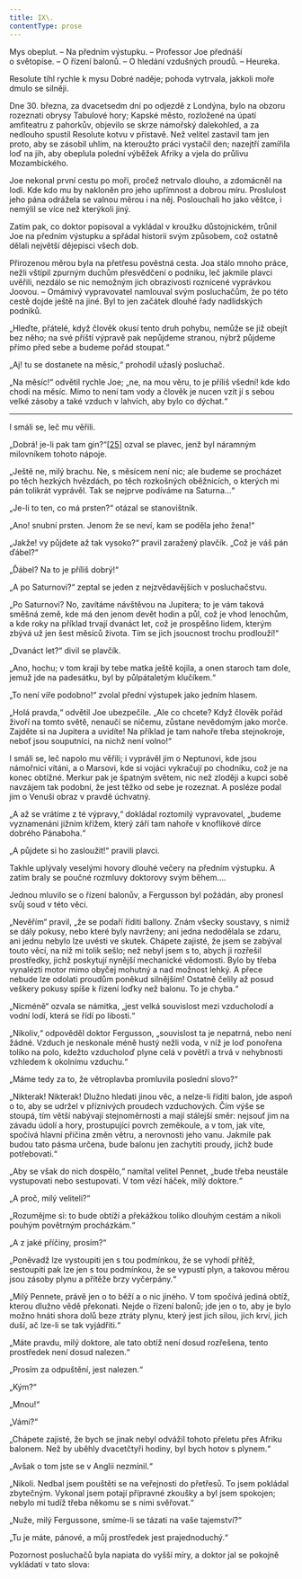 ```yaml
---
title: IX\.
contentType: prose
---
```


Mys obeplut. – Na předním výstupku. – Professor Joe přednáší o světopise. – O řízení balonů. – O hledání vzdušných proudů. – Heureka.

Resolute tíhl rychle k mysu Dobré naděje; pohoda vytrvala, jakkoli moře dmulo se silněji.

Dne 30. března, za dvacetsedm dní po odjezdě z Londýna, bylo na obzoru rozeznati obrysy Tabulové hory; Kapské město, rozložené na úpatí amfiteatru z pahorkův, objevilo se skrze námořský dalekohled, a za nedlouho spustil Resolute kotvu v přístavě. Než velitel zastavil tam jen proto, aby se zásobil uhlím, na kteroužto práci vystačil den; nazejtří zamířila loď na jih, aby obeplula polední výběžek Afriky a vjela do průlivu Mozambického.

Joe nekonal první cestu po moři, pročež netrvalo dlouho, a zdomácněl na lodi. Kde kdo mu by nakloněn pro jeho upřímnost a dobrou míru. Proslulost jeho pána odrážela se valnou měrou i na něj. Poslouchali ho jako věštce, i nemýlil se více než kterýkoli jiný.

Zatím pak, co doktor popisoval a vykládal v kroužku důstojnickém, trůnil Joe na předním výstupku a spřádal historii svým způsobem, což ostatně dělali největší dějepisci všech dob.

Přirozenou měrou byla na přetřesu pověstná cesta. Joa stálo mnoho práce, nežli vštípil zpurným duchům přesvědčení o podniku, leč jakmile plavci uvěřili, nezdálo se nic nemožným jich obrazivosti roznícené vyprávkou Joovou. – Omámivý vypravovatel namlouval svým posluchačům, že po této cestě dojde ještě na jiné. Byl to jen začátek dlouhé řady nadlidských podniků.

„Hleďte, přátelé, když člověk okusí tento druh pohybu, nemůže se již obejít bez něho; na své příští výpravě pak nepůjdeme stranou, nýbrž půjdeme přímo před sebe a budeme pořád stoupat.“

„Aj! tu se dostanete na měsíc,“ prohodil užaslý posluchač.

„Na měsíc!“ odvětil rychle Joe; „ne, na mou věru, to je příliš všední! kde kdo chodí na měsíc. Mimo to není tam vody a člověk je nucen vzít jí s sebou velké zásoby a také vzduch v lahvích, aby bylo co dýchat.“

* * *

I smáli se, leč mu věřili.

„Dobrá! je-li pak tam gin?“[\[25\]](./resources/undefined) ozval se plavec, jenž byl náramným milovníkem tohoto nápoje.

„Ještě ne, milý brachu. Ne, s měsícem není nic; ale budeme se procházet po těch hezkých hvězdách, po těch rozkošných oběžnicích, o kterých mi pán tolikrát vyprávěl. Tak se nejprve podíváme na Saturna…“

„Je-li to ten, co má prsten?“ otázal se stanovištník.

„Ano! snubní prsten. Jenom že se neví, kam se poděla jeho žena!“

„Jakže! vy půjdete až tak vysoko?“ pravil zaražený plavčík. „Což je váš pán ďábel?“

„Ďábel? Na to je příliš dobrý!“

„A po Saturnovi?“ zeptal se jeden z nejzvědavějších v posluchačstvu.

„Po Saturnovi? No, zavítáme návštěvou na Jupitera; to je vám taková směšná země, kde má den jenom devět hodin a půl, což je vhod lenochům, a kde roky na příklad trvají dvanáct let, což je prospěšno lidem, kterým zbývá už jen šest měsíců života. Tím se jich jsoucnost trochu prodlouží!“

„Dvanáct let?“ divil se plavčík.

„Ano, hochu; v tom kraji by tebe matka ještě kojila, a onen staroch tam dole, jemuž jde na padesátku, byl by půlpátaletým klučíkem.“

„To není víře podobno!“ zvolal přední výstupek jako jedním hlasem.

„Holá pravda,“ odvětil Joe ubezpečile. „Ale co chcete? Když člověk pořád živoří na tomto světě, nenaučí se ničemu, zůstane nevědomým jako morče. Zajděte si na Jupitera a uvidíte! Na příklad je tam nahoře třeba stejnokroje, neboť jsou souputníci, na nichž není volno!“

I smáli se, leč napolo mu věřili; i vyprávěl jim o Neptunovi, kde jsou námořníci vítáni, a o Marsovi, kde si vojáci vykračují po chodníku, což je na konec obtížné. Merkur pak je špatným světem, nic než zloději a kupci sobě navzájem tak podobní, že jest těžko od sebe je rozeznat. A posléze podal jim o Venuši obraz v pravdě úchvatný.

„A až se vrátíme z té výpravy,“ dokládal roztomilý vypravovatel, „budeme vyznamenáni jižním křížem, který září tam nahoře v knoflíkové dírce dobrého Pánaboha.“

„A půjdete si ho zasloužit!“ pravili plavci.

Takhle uplývaly veselými hovory dlouhé večery na předním výstupku. A zatím braly se poučné rozmluvy doktorovy svým během.…

Jednou mluvilo se o řízení balonův, a Fergusson byl požádán, aby pronesl svůj soud v této věci.

„Nevěřím“ pravil, „že se podaří říditi ballony. Znám všecky soustavy, s nimiž se dály pokusy, nebo které byly navrženy; ani jedna nedodělala se zdaru, ani jednu nebylo lze uvésti ve skutek. Chápete zajisté, že jsem se zabýval touto věcí, na níž mi tolik sešlo; než nebyl jsem s to, abych ji rozřešil prostředky, jichž poskytují nynější mechanické vědomosti. Bylo by třeba vynalézti motor mimo obyčej mohutný a nad možnost lehký. A přece nebude lze odolati proudům poněkud silnějším! Ostatně čelily až posud veškery pokusy spíše k řízení loďky než balonu. To je chyba.“

„Nicméně“ ozvala se námitka, „jest velká souvislost mezi vzducholodí a vodní lodí, která se řídí po libosti.“

„Nikoliv,“ odpověděl doktor Fergusson, „souvislost ta je nepatrná, nebo není žádné. Vzduch je neskonale méně hustý nežli voda, v níž je loď ponořena toliko na polo, kdežto vzducholoď plyne celá v povětří a trvá v nehybnosti vzhledem k okolnímu vzduchu.“

„Máme tedy za to, že větroplavba promluvila poslední slovo?“

„Nikterak! Nikterak! Dlužno hledati jinou věc, a nelze-li říditi balon, jde aspoň o to, aby se udržel v příznivých proudech vzduchových. Čím výše se stoupá, tím větší nabývají stejnoměrnosti a mají stálejší směr: nejsouť jim na závadu údolí a hory, prostupující povrch zeměkoule, a v tom, jak víte, spočívá hlavní příčina změn větru, a nerovnosti jeho vanu. Jakmile pak budou tato pásma určena, bude balonu jen zachytiti proudy, jichž bude potřebovati.“

„Aby se však do nich dospělo,“ namítal velitel Pennet, „bude třeba neustále vystupovati nebo sestupovati. V tom vězí háček, milý doktore.“

„A proč, milý veliteli?“

„Rozumějme si: to bude obtíží a překážkou toliko dlouhým cestám a nikoli pouhým povětrným procházkám.“

„A z jaké příčiny, prosím?“

„Poněvadž lze vystoupiti jen s tou podmínkou, že se vyhodí přítěž, sestoupiti pak lze jen s tou podmínkou, že se vypustí plyn, a takovou měrou jsou zásoby plynu a přítěže brzy vyčerpány.“

„Milý Pennete, právě jen o to běží a o nic jiného. V tom spočívá jediná obtíž, kterou dlužno vědě překonati. Nejde o řízení balonů; jde jen o to, aby je bylo možno hnáti shora dolů beze ztráty plynu, který jest jich silou, jich krví, jich duší, ač lze-li se tak vyjádřiti.“

„Máte pravdu, milý doktore, ale tato obtíž není dosud rozřešena, tento prostředek není dosud nalezen.“

„Prosím za odpuštění, jest nalezen.“

„Kým?“

„Mnou!“

„Vámi?“

„Chápete zajisté, že bych se jinak nebyl odvážil tohoto přeletu přes Afriku balonem. Než by uběhly dvacetčtyři hodiny, byl bych hotov s plynem.“

„Avšak o tom jste se v Anglii nezmínil.“

„Nikoli. Nedbal jsem pouštěti se na veřejnosti do přetřesů. To jsem pokládal zbytečným. Vykonal jsem potají přípravné zkoušky a byl jsem spokojen; nebylo mi tudíž třeba někomu se s nimi svěřovat.“

„Nuže, milý Fergussone, smíme-li se tázati na vaše tajemství?“

„Tu je máte, pánové, a můj prostředek jest prajednoduchý.“

Pozornost posluchačů byla napiata do vyšší míry, a doktor jal se pokojně vykládati v tato slova:

